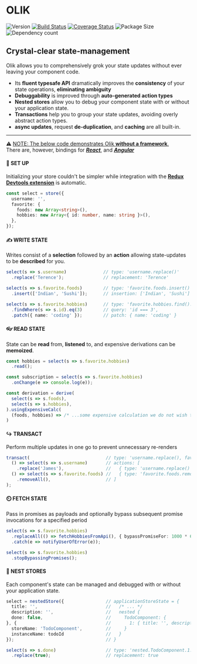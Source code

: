 # OLIK #

![Version](https://img.shields.io/npm/v/olik.svg)
[![Build Status](https://travis-ci.org/Memeplexx/olik.svg?branch=master)](https://travis-ci.org/Memeplexx/olik.svg?branch=master)
[![Coverage Status](https://coveralls.io/repos/github/Memeplexx/Olik/badge.svg?branch=master)](https://coveralls.io/github/Memeplexx/Olik?branch=master)
![Package Size](https://badgen.net/bundlephobia/minzip/olik)
![Dependency count](https://badgen.net/bundlephobia/dependency-count/olik)

## Crystal-clear state-management  

Olik allows you to comprehensively grok your state updates without ever leaving your component code.  
* Its **fluent typesafe API** dramatically improves the **consistency** of your state operations, **eliminating ambiguity** 
* **Debuggability** is improved through **auto-generated action types**
* **Nested stores** allow you to debug your component state with or without your application state.
* **Transactions** help you to group your state updates, avoiding overly abstract action types.
* **async updates**, request **de-duplication**, and **caching** are all built-in.

---
⚠️ <ins>NOTE: The below code demonstrates Olik **without a framework**.</ins>  
There are, however, bindings for ***[React](https://memeplexx.github.io/olik/docs/read)***, and
***[Angular](https://memeplexx.github.io/olik/docs/angular)***

#### 🌈 **SET UP**
Initializing your store couldn't be simpler while integration with the **[Redux Devtools extension](https://github.com/zalmoxisus/redux-devtools-extension)** is automatic.
```ts
const select = store({
  username: '',
  favorite: {
    foods: new Array<string>(),
    hobbies: new Array<{ id: number, name: string }>(),
  },
});
```  
#### ✍️ **WRITE STATE** 
Writes consist of a **selection** followed by an **action** allowing state-updates to be **described** for you. 
```ts
select(s => s.username)              // type: 'username.replace()'
  .replace('Terence');               // replacement: 'Terence'

select(s => s.favorite.foods)        // type: 'favorite.foods.insert()'
  .insert(['Indian', 'Sushi']);      // insertion: ['Indian', 'Sushi']

select(s => s.favorite.hobbies)      // type: 'favorite.hobbies.find().patch()'
  .findWhere(s => s.id).eq(3)        // query: 'id === 3',
  .patch({ name: 'coding' });        // patch: { name: 'coding' }
```
#### 👓 **READ STATE**
State can be **read** from, **listened** to, and expensive derivations can be **memoized**.
```ts
const hobbies = select(s => s.favorite.hobbies)
  .read();

const subscription = select(s => s.favorite.hobbies)
  .onChange(e => console.log(e));

const derivation = derive(
  select(s => s.foods),
  select(s => s.hobbies),
).usingExpensiveCalc(
  (foods, hobbies) => /* ...some expensive calculation we do not wish to repeat... */
)
```

#### ↪️ **TRANSACT**
Perform multiple updates in one go to prevent unnecessary re-renders
```ts
transact(                             // type: 'username.replace(), favorite.foods.removeAll()'
  () => select(s => s.username)       // actions: [
    .replace('James'),                //   { type: 'username.replace()', replacement: 'James' },
  () => select(s => s.favorite.foods) //   { type: 'favorite.foods.removeAll()' },
    .removeAll(),                     // ]
);
```

#### ⏲️ **FETCH STATE**
Pass in promises as payloads and optionally bypass subsequent promise invocations for a specified period
```ts
select(s => s.favorite.hobbies)
  .replaceAll(() => fetchHobbiesFromApi(), { bypassPromiseFor: 1000 * 60 })
  .catch(e => notifyUserOfError(e));

select(s => s.favorite.hobbies)
  .stopBypassingPromises();
```

#### 🥚 **NEST STORES**
Each component's state can be managed and debugged with or without your application state.
```ts
select = nestedStore({                // applicationStoreState = {
  title: '',                          //   /* ... */
  description: '',                    //   nested {
  done: false,                        //     TodoComponent: {
}, {                                  //       1: { title: '', description: '', done: false }
  storeName: 'TodoComponent',         //     }
  instanceName: todoId                //   }
});                                   // }

select(s => s.done)                   // type: 'nested.TodoComponent.1.done.replace()'
  .replace(true);                     // replacement: true
```

